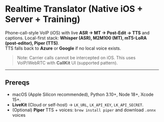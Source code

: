 # Realtime Translator (Native iOS + Server + Training)

Phone-call-style VoIP (iOS) with live **ASR → MT → Post-Edit → TTS** and captions.
Local-first stack: **Whisper (ASR), M2M100 (MT), mT5-LoRA (post-editor), Piper (TTS)**.  
TTS falls back to **Azure** or **Google** if no local voice exists.

> Note: Carrier calls cannot be intercepted on iOS. This uses VoIP/WebRTC with **CallKit** UI (supported pattern).

---

## Prereqs

- macOS (Apple Silicon recommended), Python 3.10+, Node 18+, Xcode 15+.
- **LiveKit** (Cloud or self-host) → `LK_URL`, `LK_API_KEY`, `LK_API_SECRET`.
- (Optional) **Piper** TTS + voices: `brew install piper` and download `.onnx` voices
